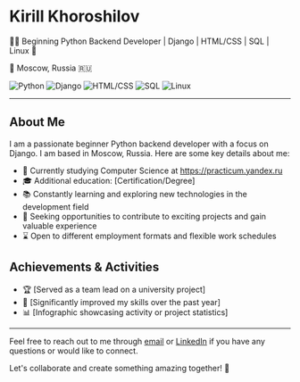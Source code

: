 # Kirill Khoroshilov

👨‍💻 Beginning Python Backend Developer | Django | HTML/CSS | SQL | Linux 🐍

📍 Moscow, Russia 🇷🇺

![Python](https://i.pinimg.com/originals/a9/ac/a2/a9aca2f4501163a0820d59e0236d2bc8.png) ![Django](django.png) ![HTML/CSS](html_css.png) ![SQL](sql.png) ![Linux](linux.png)

---

## About Me

I am a passionate beginner Python backend developer with a focus on Django. I am based in Moscow, Russia. Here are some key details about me:

- 💼 Currently studying Computer Science at https://practicum.yandex.ru
- 🎓 Additional education: [Certification/Degree]
- 📚 Constantly learning and exploring new technologies in the development field
- 💪 Seeking opportunities to contribute to exciting projects and gain valuable experience
- ⌛ Open to different employment formats and flexible work schedules

## Achievements & Activities

- 🏆 [Served as a team lead on a university project]
- 🚀 [Significantly improved my skills over the past year]
- 📊 [Infographic showcasing activity or project statistics]

---

Feel free to reach out to me through [email](khoroshilovkirill@gmail.com) or [LinkedIn](https://www.linkedin.com/in/кирилл-хорошилов-7a3708268/) if you have any questions or would like to connect.

Let's collaborate and create something amazing together! 🚀
